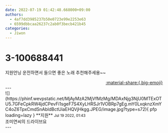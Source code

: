 ```yaml
---
date: 2022-07-19 01:42:48.668000+09:00
authors:
  - 4af7dd3985237b50e0723e99e2253e63
  - 6599dbbcaa26237c2ab0f3becb421b45
categories:
  - Jiwon
---
```


# 3-100688441

<div class="post-container" markdown="1">
<div class="content-container md-sidebar__scrollwrap" markdown="1">

지원언닝 운전하면서 들으면 좋은 노래 추천해주세용~~

</div>
</div>

<div style="text-align: right;" markdown="1">
<a href="https://weverse.io/fromis9/fanpost/3-100688441" style="text-align: right;">:material-share:{.big-emoji}</a>
</div>
---

<div class="comments-container md-sidebar__scrollwrap" markdown="1">
<div class="comment" markdown="1">
<div class='id-container' markdown="1">
![](https://phinf.wevpstatic.net/MjAyMzA2MjVfMzMg/MDAxNjg3NjU0MTExOTU5.7GFeCpkRW4jdCPevFi1sgeF7S4XyLHRSJr1VOBRp7gEg.mY0LxqknzXmYC4oZ6TpxCmdSnAbldBctUiaEHQVjHkgg.JPEG/image.jpg?type=s72){ pfp loading=lazy }
**<span class="artist">지원</span>** <small>Jul 19 2022, 01:43</small><br>
</div>
<div class='comment-body' markdown="1">
조미연씨의 드라이브요
</div>
</div>
</div>
---
